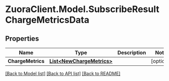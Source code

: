 # ZuoraClient.Model.SubscribeResultChargeMetricsData

## Properties

Name | Type | Description | Notes
------------ | ------------- | ------------- | -------------
**ChargeMetrics** | [**List&lt;NewChargeMetrics&gt;**](NewChargeMetrics.md) |  | [optional] 

[[Back to Model list]](../README.md#documentation-for-models) [[Back to API list]](../README.md#documentation-for-api-endpoints) [[Back to README]](../README.md)

